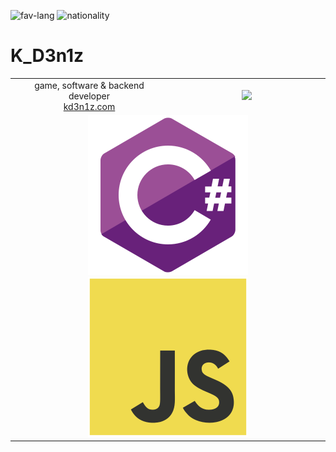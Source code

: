![fav-lang](https://img.shields.io/badge/favourite%20language-C%23-blueviolet)
![nationality](https://img.shields.io/badge/nationality-ukrainian-yellow)

# K_D3n1z

<table>
  <tr>
    <td align=center width=50%>
      game, software & backend developer<br>
      <a href="http://kd3n1z.com">kd3n1z.com</a>
    </td>
    <td width=50% align=center>
      <img src="https://github-readme-stats.vercel.app/api/top-langs/?username=KD3n1z&layout=compact">
    </td>
  </tr>
  <tr>
    <td align=center colspan=2>
      <img src="https://raw.githubusercontent.com/devicons/devicon/master/icons/csharp/csharp-original.svg" witdth=30>
      <img src="https://raw.githubusercontent.com/devicons/devicon/master/icons/javascript/javascript-original.svg">
    </td>
  </tr>
</table>
